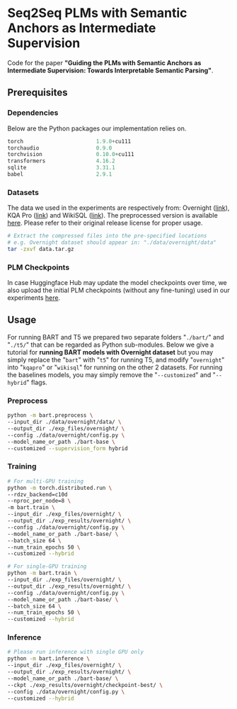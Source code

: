 # Seq2Seq PLMs with Semantic Anchors as Intermediate Supervision 

Code for the paper **"Guiding the PLMs with Semantic Anchors as Intermediate Supervision:
Towards Interpretable Semantic Parsing"**. 

## Prerequisites

### Dependencies

Below are the Python packages our implementation relies on. 

```python
torch                       1.9.0+cu111
torchaudio                  0.9.0
torchvision                 0.10.0+cu111
transformers                4.16.2
sqlite						3.31.1
babel						2.9.1
```

### Datasets

The data we used in the experiments are respectively from: Overnight ([link](https://github.com/rhythmcao/semantic-parsing-dual/tree/master/data/overnight)), KQA Pro ([link](https://github.com/shijx12/KQAPro_Baselines)) and WikiSQL ([link](https://github.com/salesforce/WikiSQL/)). The preprocessed version is available [here](https://www.dropbox.com/sh/y77goxkoxvl8wsh/AACs3X6LwiPkcvm9RBrBNSkBa?dl=0). Please refer to their original release license for proper usage. 

```bash
# Extract the compressed files into the pre-specified locations
# e.g. Overnight dataset should appear in: "./data/overnight/data"
tar -zxvf data.tar.gz 
```

### PLM Checkpoints

In case Huggingface Hub may update the model checkpoints over time, we also upload the initial PLM checkpoints (without any fine-tuning) used in our experiments [here](https://www.dropbox.com/sh/y77goxkoxvl8wsh/AACs3X6LwiPkcvm9RBrBNSkBa?dl=0).

## Usage

For running BART and T5 we prepared two separate folders "`./bart/`" and "`./t5/`" that can be regarded as Python sub-modules. Below we give a tutorial for **running BART models with Overnight dataset** but you may simply replace the "`bart`" with "`t5`" for running T5,  and modify "`overnight`" into  "`kqapro`" or "`wikisql`" for running on the other 2 datasets. For running the baselines models, you may simply remove the "`--customized`" and  "`--hybrid`" flags.

### Preprocess

```bash
python -m bart.preprocess \
--input_dir ./data/overnight/data/ \
--output_dir ./exp_files/overnight/ \
--config ./data/overnight/config.py \
--model_name_or_path ./bart-base \
--customized --supervision_form hybrid
```

### Training 

```bash
# For multi-GPU training
python -m torch.distributed.run \
--rdzv_backend=c10d 
--nproc_per_node=8 \
-m bart.train \
--input_dir ./exp_files/overnight/ \
--output_dir ./exp_results/overnight/ \
--config ./data/overnight/config.py \
--model_name_or_path ./bart-base/ \ 
--batch_size 64 \
--num_train_epochs 50 \
--customized --hybrid 

# For single-GPU training
python -m bart.train \
--input_dir ./exp_files/overnight/ \
--output_dir ./exp_results/overnight/ \
--config ./data/overnight/config.py \
--model_name_or_path ./bart-base/ \
--batch_size 64 \
--num_train_epochs 50 \
--customized --hybrid 
```

### Inference

```bash
# Please run inference with single GPU only 
python -m bart.inference \
--input_dir ./exp_files/overnight/ \
--output_dir ./exp_results/overnight/ \
--model_name_or_path ./bart-base/ \
--ckpt ./exp_results/overnight/checkpoint-best/ \
--config ./data/overnight/config.py \
--customized --hybrid
```

